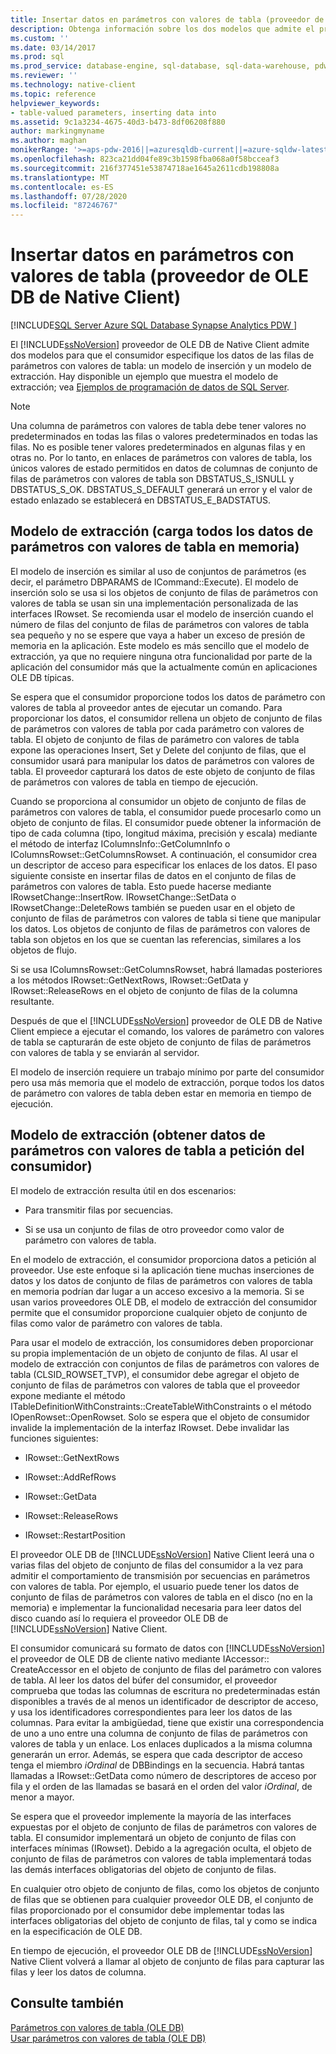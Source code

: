 ```yaml
---
title: Insertar datos en parámetros con valores de tabla (proveedor de OLE DB de Native Client) | Microsoft Docs
description: Obtenga información sobre los dos modelos que admite el proveedor de OLE DB de SQL Server Native Client para que el consumidor especifique los datos de las filas de parámetros con valores de tabla.
ms.custom: ''
ms.date: 03/14/2017
ms.prod: sql
ms.prod_service: database-engine, sql-database, sql-data-warehouse, pdw
ms.reviewer: ''
ms.technology: native-client
ms.topic: reference
helpviewer_keywords:
- table-valued parameters, inserting data into
ms.assetid: 9c1a3234-4675-40d3-b473-8df06208f880
author: markingmyname
ms.author: maghan
monikerRange: '>=aps-pdw-2016||=azuresqldb-current||=azure-sqldw-latest||>=sql-server-2016||=sqlallproducts-allversions||>=sql-server-linux-2017||=azuresqldb-mi-current'
ms.openlocfilehash: 823ca21dd04fe89c3b1598fba068a0f58bcceaf3
ms.sourcegitcommit: 216f377451e53874718ae1645a2611cdb198808a
ms.translationtype: MT
ms.contentlocale: es-ES
ms.lasthandoff: 07/28/2020
ms.locfileid: "87246767"
---
```

# <a name="inserting-data-into-table-valued-parameters-native-client-ole-db-provider"></a>Insertar datos en parámetros con valores de tabla (proveedor de OLE DB de Native Client)
[!INCLUDE[SQL Server Azure SQL Database Synapse Analytics PDW ](../../includes/applies-to-version/sql-asdb-asdbmi-asa-pdw.md)]

  El [!INCLUDE[ssNoVersion](../../includes/ssnoversion-md.md)] proveedor de OLE DB de Native Client admite dos modelos para que el consumidor especifique los datos de las filas de parámetros con valores de tabla: un modelo de inserción y un modelo de extracción. Hay disponible un ejemplo que muestra el modelo de extracción; vea [Ejemplos de programación de datos de SQL Server](https://msftdpprodsamples.codeplex.com/).  
  
> [!NOTE]  
>  Una columna de parámetros con valores de tabla debe tener valores no predeterminados en todas las filas o valores predeterminados en todas las filas. No es posible tener valores predeterminados en algunas filas y en otras no. Por lo tanto, en enlaces de parámetros con valores de tabla, los únicos valores de estado permitidos en datos de columnas de conjunto de filas de parámetros con valores de tabla son DBSTATUS_S_ISNULL y DBSTATUS_S_OK. DBSTATUS_S_DEFAULT generará un error y el valor de estado enlazado se establecerá en DBSTATUS_E_BADSTATUS.  
  
## <a name="push-model-loads-all-table-valued-parameter-data-in-memory"></a>Modelo de extracción (carga todos los datos de parámetros con valores de tabla en memoria)  
 El modelo de inserción es similar al uso de conjuntos de parámetros (es decir, el parámetro DBPARAMS de ICommand::Execute). El modelo de inserción solo se usa si los objetos de conjunto de filas de parámetros con valores de tabla se usan sin una implementación personalizada de las interfaces IRowset. Se recomienda usar el modelo de inserción cuando el número de filas del conjunto de filas de parámetros con valores de tabla sea pequeño y no se espere que vaya a haber un exceso de presión de memoria en la aplicación. Este modelo es más sencillo que el modelo de extracción, ya que no requiere ninguna otra funcionalidad por parte de la aplicación del consumidor más que la actualmente común en aplicaciones OLE DB típicas.  
  
 Se espera que el consumidor proporcione todos los datos de parámetro con valores de tabla al proveedor antes de ejecutar un comando. Para proporcionar los datos, el consumidor rellena un objeto de conjunto de filas de parámetros con valores de tabla por cada parámetro con valores de tabla. El objeto de conjunto de filas de parámetro con valores de tabla expone las operaciones Insert, Set y Delete del conjunto de filas, que el consumidor usará para manipular los datos de parámetros con valores de tabla. El proveedor capturará los datos de este objeto de conjunto de filas de parámetros con valores de tabla en tiempo de ejecución.  
  
 Cuando se proporciona al consumidor un objeto de conjunto de filas de parámetros con valores de tabla, el consumidor puede procesarlo como un objeto de conjunto de filas. El consumidor puede obtener la información de tipo de cada columna (tipo, longitud máxima, precisión y escala) mediante el método de interfaz IColumnsInfo::GetColumnInfo o IColumnsRowset::GetColumnsRowset. A continuación, el consumidor crea un descriptor de acceso para especificar los enlaces de los datos. El paso siguiente consiste en insertar filas de datos en el conjunto de filas de parámetros con valores de tabla. Esto puede hacerse mediante IRowsetChange::InsertRow. IRowsetChange::SetData o IRowsetChange::DeleteRows también se pueden usar en el objeto de conjunto de filas de parámetros con valores de tabla si tiene que manipular los datos. Los objetos de conjunto de filas de parámetros con valores de tabla son objetos en los que se cuentan las referencias, similares a los objetos de flujo.  
  
 Si se usa IColumnsRowset::GetColumnsRowset, habrá llamadas posteriores a los métodos IRowset::GetNextRows, IRowset::GetData y IRowset::ReleaseRows en el objeto de conjunto de filas de la columna resultante.  
  
 Después de que el [!INCLUDE[ssNoVersion](../../includes/ssnoversion-md.md)] proveedor de OLE DB de Native Client empiece a ejecutar el comando, los valores de parámetro con valores de tabla se capturarán de este objeto de conjunto de filas de parámetros con valores de tabla y se enviarán al servidor.  
  
 El modelo de inserción requiere un trabajo mínimo por parte del consumidor pero usa más memoria que el modelo de extracción, porque todos los datos de parámetro con valores de tabla deben estar en memoria en tiempo de ejecución.  
  
## <a name="pull-model-obtaining-table-valued-parameter-data-on-demand-from-the-consumer"></a>Modelo de extracción (obtener datos de parámetros con valores de tabla a petición del consumidor)  
 El modelo de extracción resulta útil en dos escenarios:  
  
-   Para transmitir filas por secuencias.  
  
-   Si se usa un conjunto de filas de otro proveedor como valor de parámetro con valores de tabla.  
  
 En el modelo de extracción, el consumidor proporciona datos a petición al proveedor. Use este enfoque si la aplicación tiene muchas inserciones de datos y los datos de conjunto de filas de parámetros con valores de tabla en memoria podrían dar lugar a un acceso excesivo a la memoria. Si se usan varios proveedores OLE DB, el modelo de extracción del consumidor permite que el consumidor proporcione cualquier objeto de conjunto de filas como valor de parámetro con valores de tabla.  
  
 Para usar el modelo de extracción, los consumidores deben proporcionar su propia implementación de un objeto de conjunto de filas. Al usar el modelo de extracción con conjuntos de filas de parámetros con valores de tabla (CLSID_ROWSET_TVP), el consumidor debe agregar el objeto de conjunto de filas de parámetros con valores de tabla que el proveedor expone mediante el método ITableDefinitionWithConstraints::CreateTableWithConstraints o el método IOpenRowset::OpenRowset. Solo se espera que el objeto de consumidor invalide la implementación de la interfaz IRowset. Debe invalidar las funciones siguientes:  
  
-   IRowset::GetNextRows  
  
-   IRowset::AddRefRows  
  
-   IRowset::GetData  
  
-   IRowset::ReleaseRows  
  
-   IRowset::RestartPosition  
  
 El proveedor OLE DB de [!INCLUDE[ssNoVersion](../../includes/ssnoversion-md.md)] Native Client leerá una o varias filas del objeto de conjunto de filas del consumidor a la vez para admitir el comportamiento de transmisión por secuencias en parámetros con valores de tabla. Por ejemplo, el usuario puede tener los datos de conjunto de filas de parámetros con valores de tabla en el disco (no en la memoria) e implementar la funcionalidad necesaria para leer datos del disco cuando así lo requiera el proveedor OLE DB de [!INCLUDE[ssNoVersion](../../includes/ssnoversion-md.md)] Native Client.  
  
 El consumidor comunicará su formato de datos con [!INCLUDE[ssNoVersion](../../includes/ssnoversion-md.md)] el proveedor de OLE DB de cliente nativo mediante IAccessor:: CreateAccessor en el objeto de conjunto de filas del parámetro con valores de tabla. Al leer los datos del búfer del consumidor, el proveedor comprueba que todas las columnas de escritura no predeterminadas están disponibles a través de al menos un identificador de descriptor de acceso, y usa los identificadores correspondientes para leer los datos de las columnas. Para evitar la ambigüedad, tiene que existir una correspondencia de uno a uno entre una columna de conjunto de filas de parámetros con valores de tabla y un enlace. Los enlaces duplicados a la misma columna generarán un error. Además, se espera que cada descriptor de acceso tenga el miembro *iOrdinal* de DBBindings en la secuencia. Habrá tantas llamadas a IRowset::GetData como número de descriptores de acceso por fila y el orden de las llamadas se basará en el orden del valor *iOrdinal*, de menor a mayor.  
  
 Se espera que el proveedor implemente la mayoría de las interfaces expuestas por el objeto de conjunto de filas de parámetros con valores de tabla. El consumidor implementará un objeto de conjunto de filas con interfaces mínimas (IRowset). Debido a la agregación oculta, el objeto de conjunto de filas de parámetros con valores de tabla implementará todas las demás interfaces obligatorias del objeto de conjunto de filas.  
  
 En cualquier otro objeto de conjunto de filas, como los objetos de conjunto de filas que se obtienen para cualquier proveedor OLE DB, el conjunto de filas proporcionado por el consumidor debe implementar todas las interfaces obligatorias del objeto de conjunto de filas, tal y como se indica en la especificación de OLE DB.  
  
 En tiempo de ejecución, el proveedor OLE DB de [!INCLUDE[ssNoVersion](../../includes/ssnoversion-md.md)] Native Client volverá a llamar al objeto de conjunto de filas para capturar las filas y leer los datos de columna.  
  
## <a name="see-also"></a>Consulte también  
 [Parámetros con valores de tabla &#40;OLE DB&#41;](../../relational-databases/native-client-ole-db-table-valued-parameters/table-valued-parameters-ole-db.md)   
 [Usar parámetros con valores de tabla &#40;OLE DB&#41;](../../relational-databases/native-client-ole-db-how-to/use-table-valued-parameters-ole-db.md)  
  
  
